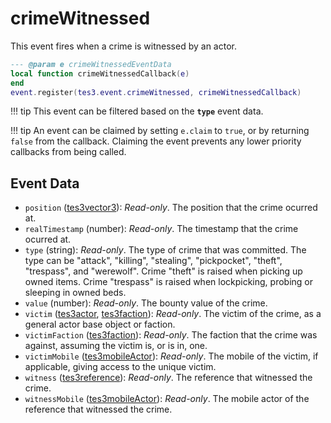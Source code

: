 # crimeWitnessed
<div class="search_terms" style="display: none">crimewitnessed</div>

<!---
	This file is autogenerated. Do not edit this file manually. Your changes will be ignored.
	More information: https://github.com/MWSE/MWSE/tree/master/docs
-->

This event fires when a crime is witnessed by an actor.

```lua
--- @param e crimeWitnessedEventData
local function crimeWitnessedCallback(e)
end
event.register(tes3.event.crimeWitnessed, crimeWitnessedCallback)
```

!!! tip
	This event can be filtered based on the **`type`** event data.

!!! tip
	An event can be claimed by setting `e.claim` to `true`, or by returning `false` from the callback. Claiming the event prevents any lower priority callbacks from being called.

## Event Data

* `position` ([tes3vector3](../../types/tes3vector3)): *Read-only*. The position that the crime ocurred at.
* `realTimestamp` (number): *Read-only*. The timestamp that the crime ocurred at.
* `type` (string): *Read-only*. The type of crime that was committed. The type can be "attack", "killing", "stealing", "pickpocket", "theft", "trespass", and "werewolf". Crime "theft" is raised when picking up owned items. Crime "trespass" is raised when lockpicking, probing or sleeping in owned beds.
* `value` (number): *Read-only*. The bounty value of the crime.
* `victim` ([tes3actor](../../types/tes3actor), [tes3faction](../../types/tes3faction)): *Read-only*. The victim of the crime, as a general actor base object or faction.
* `victimFaction` ([tes3faction](../../types/tes3faction)): *Read-only*. The faction that the crime was against, assuming the victim is, or is in, one.
* `victimMobile` ([tes3mobileActor](../../types/tes3mobileActor)): *Read-only*. The mobile of the victim, if applicable, giving access to the unique victim.
* `witness` ([tes3reference](../../types/tes3reference)): *Read-only*. The reference that witnessed the crime.
* `witnessMobile` ([tes3mobileActor](../../types/tes3mobileActor)): *Read-only*. The mobile actor of the reference that witnessed the crime.

